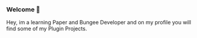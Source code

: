 ### Welcome 👋

Hey, im a learning Paper and Bungee Developer and on my profile you will find some of my Plugin Projects.
